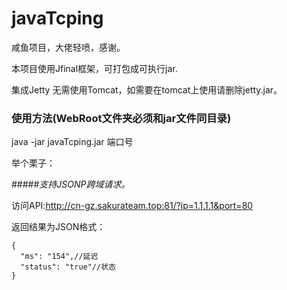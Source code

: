 # javaTcping #
咸鱼项目，大佬轻喷，感谢。

本项目使用Jfinal框架，可打包成可执行jar.

集成Jetty 无需使用Tomcat，如需要在tomcat上使用请删除jetty.jar。

### 使用方法(WebRoot文件夹必须和jar文件同目录) ###

java -jar javaTcping.jar 端口号

举个栗子：

#####*支持JSONP跨域请求。*

访问API:http://cn-gz.sakurateam.top:81/?ip=1.1.1.1&port=80


返回结果为JSON格式：
```
{
  "ms": "154",//延迟
  "status": "true"//状态
}
```